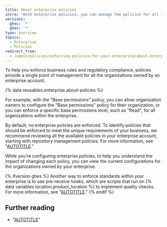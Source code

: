 ```yaml
---
title: About enterprise policies
intro: 'With enterprise policies, you can manage the policies for all the organizations owned by your enterprise.'
versions:
  ghec: '*'
  ghes: '*'
type: overview
topics:
  - Enterprise
  - Policies
redirect_from:
  - /admin/policies/enforcing-policies-for-your-enterprise/about-enterprise-policies
---
```


To help you enforce business rules and regulatory compliance, policies provide a single point of management for all the organizations owned by an enterprise account.

{% data reusables.enterprise.about-policies %}

For example, with the "Base permissions" policy, you can allow organization owners to configure the "Base permissions" policy for their organization, or you can enforce a specific base permissions level, such as "Read", for all organizations within the enterprise.

By default, no enterprise policies are enforced. To identify policies that should be enforced to meet the unique requirements of your business, we recommend reviewing all the available policies in your enterprise account, starting with repository management policies. For more information, see "[AUTOTITLE](/admin/policies/enforcing-policies-for-your-enterprise/enforcing-repository-management-policies-in-your-enterprise)."

While you're configuring enterprise policies, to help you understand the impact of changing each policy, you can view the current configurations for the organizations owned by your enterprise.

{% ifversion ghes %}
Another way to enforce standards within your enterprise is to use pre-receive hooks, which are scripts that run on {% data variables.location.product_location %} to implement quality checks. For more information, see "[AUTOTITLE](/admin/policies/enforcing-policy-with-pre-receive-hooks)."
{% endif %}

## Further reading

* "[AUTOTITLE](/admin/overview/about-enterprise-accounts)"
